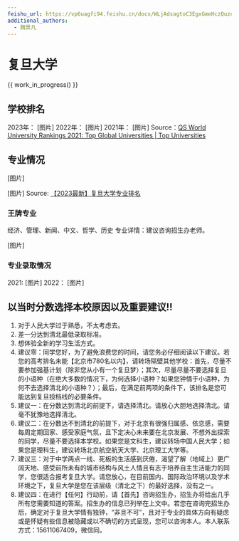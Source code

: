 ```yaml
---
feishu_url: https://vp6uagfi94.feishu.cn/docx/WLjAdsagtoC3EgxGmeHczQuznqf
additional_authors:
  - 魏景凡
---
```


# 复旦大学

{{ work_in_progress() }}

## 学校排名

2023年：
[图片]
2022年：
[图片]
2021年：
[图片]
Source：[QS World University Rankings 2021: Top Global Universities | Top Universities](https://www.qschina.cn/qs-world-university-rankings-2021)

## 专业情况
[图片]

[图片]
Source: [【2023最新】复旦大学专业排名](https://mp.weixin.qq.com/s/hEJ9pdQfV7-tfz1nHPXrYw)

### 王牌专业

经济、管理、新闻、中文、哲学、历史
专业详情：建议咨询招生办老师。

[图片]

### 专业录取情况

2021:
[图片]
2022：
[图片]

## 以当时分数选择本校原因以及重要建议‼️

1. 对于人民大学过于熟悉，不太考虑去。
2. 差一分达到清北最低录取标准。
3. 想体验全新的学习生活方式。
4. 建议零：同学您好，为了避免浪费您的时间，请您务必仔细阅读以下建议。若您的高考排名未能【北京市780名以内】，请转场隔壁其他学校：首先，尽量不要参加强基计划（除非您从小有一个复旦梦）；其次，尽量尽量不要选择复旦的小语种（在绝大多数的情况下，为何选择小语种？如果您钟情于小语种，为何不去选择清北的小语种？）；最后，在满足前两项的条件下，该排名是您可能达到复旦投档线的必要条件。
5. 建议一：在分数达到清北的前提下，请选择清北。请放心大胆地选择清北。请毫不犹豫地选择清北。
6. 建议二：在分数达不到清北的前提下，对于北京有很强归属感、依恋感，需要每周定期回家、感受家庭气氛，且下定决心未来要在北京发展、不想外出探索的同学，尽量不要选择本学校。如果您是文科生，建议转场中国人民大学；如果您是理科生，建议转场北京航空航天大学、北京理工大学等。
7. 建议三：对于中学两点一线、死板的生活感到厌倦，渴望了解（地域上）更广阔天地、感受前所未有的城市结构与风土人情且有志于培养自主生活能力的同学，您很适合报考复旦大学。请您放心，在目前国内、国际政治环境以及学术环境之下，复旦大学是您在该层级（清北之下）的最好选择，没有之一。
8. 建议四：在进行【任何】行动前，请【首先】咨询招生办，招生办将给出几乎所有您需要知道的答案。招生办的信息已列举在上文中。若您在咨询完招生办后，确定对于复旦大学情有独钟，“非旦不可”，且对于专业的具体方向有疑虑或是怀疑有些信息被隐藏或以不确切的方式呈现，您可以咨询本人。本人联系方式：15611067409，微信同。
